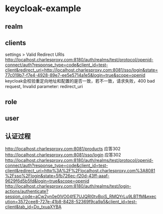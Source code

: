 # keycloak-example
## realm
## clients
settings > Valid Redirect URIs
http://localhost.charlesproxy.com:8180/auth/realms/test/protocol/openid-connect/auth?response_type=code&client_id=test-client&redirect_uri=http://localhost.charlesproxy.com:8081/sso/login&state=77c019b7-f7e4-4928-89e7-ee5e5714a1e5&login=true&scope=openid
keycloak会校验重定向地址和配置的是否一致，若不一致，请求失败，400 bad request, Invalid parameter: redirect_uri
## role
## user
## 认证过程

http://localhost.charlesproxy.com:8081/products 应答302
http://localhost.charlesproxy.com:8081/sso/login 应答302
http://localhost.charlesproxy.com:8180/auth/realms/test/protocol/openid-connect/auth?response_type=code&client_id=test-client&redirect_uri=http%3A%2F%2Flocalhost.charlesproxy.com%3A8081%2Fsso%2Flogin&state=5fb726ec-f20d-43ff-aaaf-9629f6d5b5fd&login=true&scope=openid
http://localhost.charlesproxy.com:8180/auth/realms/test/login-actions/authenticate?session_code=aCw2yn0e0lVO04fE7UJQRI0tvBoiS_RMQYrLu9LBTfM&execution=3572cee8-727e-41b8-8428-52369f9ca9a5&client_id=test-client&tab_id=Do_txuaXYBA
